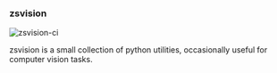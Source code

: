### zsvision

![zsvision-ci](https://github.com/albanie/zsvision/workflows/zsvision-ci/badge.svg)

zsvision is a small collection of python utilities, occasionally useful for computer vision tasks.